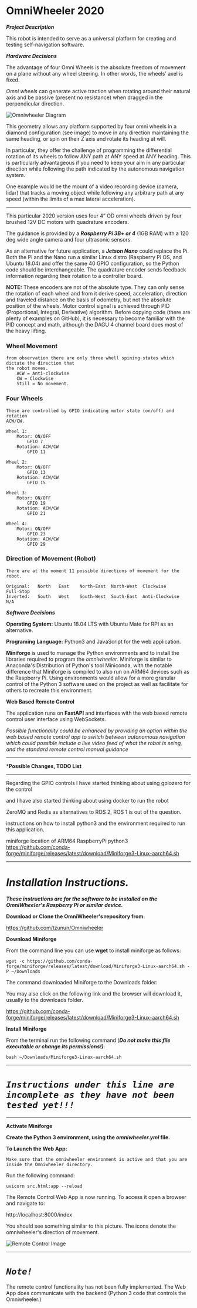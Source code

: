# OmniWheeler 2020
***Project Description***

This robot is intended to serve as a universal platform for creating and testing self-navigation software.

***Hardware Decisions***

The advantage of four Omni Wheels is the absolute freedom of movement on a plane without any wheel steering. 
In other words, the wheels’ axel is fixed. 

*Omni wheels* can generate active traction when rotating around their natural axis and be passive (present no resistance) when dragged in the perpendicular direction.

![Omniwheeler Diagram](./assets/omniwheeler-diagram.png)


This geometry allows any platform supported by four omni wheels in a diamond configuration (see image) to move in any direction maintaining the same heading, or spin on their Z axis and rotate its heading at will.

In particular, they offer the challenge of programming the differential rotation of its wheels to follow ANY path at ANY speed at ANY heading. This is particularly advantageous if you need to keep your aim in any particular direction while following the path indicated by the autonomous navigation system.

One example would be the mount of a video recording device (camera, lidar) that tracks a moving object while following any arbitrary path at any speed (within the limits of a max lateral acceleration). 
___

This particular 2020 version uses four 4” OD omni wheels driven by four brushed 12V DC motors with quadrature encoders.

The guidance is provided by a ***Raspberry Pi 3B+ or 4*** (1GB RAM) with a 120 deg wide angle camera and four ultrasonic sensors. 


As an alternative for future application, a ***Jetson Nano*** could replace the Pi. Both the Pi and the Nano run a similar Linux distro (Raspberry Pi OS, and Ubuntu 18.04) and offer the same 40 GPIO configuration, so the Python code should be interchangeable.
The quadrature encoder sends feedback information regarding their rotation to a controller board.

**NOTE:** These encoders are not of the absolute type. They can only sense the rotation of each wheel and from it derive speed, acceleration, direction and traveled distance on the basis of odometry, but not the absolute position of the wheels.
Motor control signal is achieved through PID (Proportional, Integral, Derivative) algorithm. Before copying code (there are plenty of examples on GitHub), it is necessary to become familiar with the PID concept and math, although the DAGU 4 channel board does most of the heavy lifting. 



### Wheel Movement
    from observation there are only three whell spining states which dictate the direction that
    the robot moves.
        ACW = Anti-clockwise
        CW = Clockwise
        Still = No movement.

### Four Wheels
    These are controlled by GPIO indicating motor state (on/off) and rotation
    ACW/CW.

    Wheel 1:
        Motor: ON/OFF 
            GPIO 7
        Rotation: ACW/CW
            GPIO 11

    Wheel 2:
        Motor: ON/OFF 
            GPIO 13
        Rotation: ACW/CW
            GPIO 15

    Wheel 3:
        Motor: ON/OFF 
            GPIO 19
        Rotation: ACW/CW
            GPIO 21
        
    Wheel 4:
        Motor: ON/OFF 
            GPIO 23
        Rotation: ACW/CW
            GPIO 29

### Direction of Movement (Robot)

    There are at the moment 11 possible directions of movement for the robot.
    
    Original:   North   East    North-East  North-West  Clockwise       Full-Stop
    Inverted:   South   West    South-West  South-East  Anti-Clockwise    N/A


***Software Decisions***


**Operating System:** Ubuntu 18.04 LTS
with Ubuntu Mate for RPI as an alternative.

**Programing Language:** Python3 and JavaScript for the web application.


**Miniforge** is used to manage the Python environments and to install the libraries required to program the *omniwheeler*. Miniforge is similar to Anaconda's Distribution of Python's tool Miniconda, with the notable difference that Miniforge is compiled to also run on ARM64 devices such as the Raspberry Pi.  Using environments would allow for a more granular control of the Python 3 software used on the project as well as facilitate for others to recreate this environment. 

**Web Based Remote Control**

The application runs on **FastAPI** and interfaces with the web based remote control user interface using WebSockets.

*Possible functionality could be enhanced by providing an option within the web based remote control app to switch between autonomous navigation which could possible include a live video feed of what the robot is seing, and the standard remote control manual guidance*


___
***Possible Changes, TODO List**
___
Regarding the GPIO controls
    I have started thinking about using gpiozero for the control

and I have also started thinking about using docker to run the robot

ZeroMQ and Redis as alternatives to ROS 2, ROS 1 is out of the question.

instructions on how to install python3 and the environment required
to run this application.

miniforge location of ARM64 RaspberryPi python3
https://github.com/conda-forge/miniforge/releases/latest/download/Miniforge3-Linux-aarch64.sh

___
# ***Installation Instructions.***

***These instructions are for the software to be installed on the OmniWheeler's Raspberry Pi or similar device.***

**Download or Clone the OmniWheeler's repository from:**

https://github.com/tzunun/Omniwheeler



**Download Miniforge**

From the command line you can use **wget** to install miniforge as follows:

`wget -c https://github.com/conda-forge/miniforge/releases/latest/download/Miniforge3-Linux-aarch64.sh -P ~/Downloads`

The command downloaded Miniforge to the Downloads folder:



You may also click on the following link and the browser will download it, usually to the downloads folder.

https://github.com/conda-forge/miniforge/releases/latest/download/Miniforge3-Linux-aarch64.sh

**Install Miniforge**

From the terminal run the following command (***Do not make this file executable or change its permissions!)***:

`bash ~/Downloads/Miniforge3-Linux-aarch64.sh`


___
# ***`Instructions under this line are incomplete as they have not been tested yet!!!`***
___

**Activate Miniforge**


**Create the Python 3 environment, using the *omniwheeler.yml* file.**

**To Launch the Web App:**
    
    Make sure that the omniwheeler environment is active and that you are inside the Omniwheeler directory.

Run the following command:

`uvicorn src.html:app --reload`

The Remote Control Web App is now running.  To access it open a browser and navigate to:

http://localhost:8000/index

You should see something similar to this picture.  The icons denote the omniwheeler's direction of movement.

![Remote Control Image](./assets/remotecontrol.png)

___
# ***`Note!`***

The remote control functionality 
has not been fully implemented.  The Web App does communicate with the backend (Python 3 code that controls the Omniwheeler.)